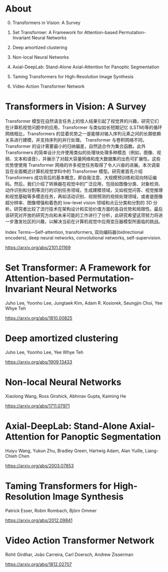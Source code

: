 # About

0. Transformers in Vision: A Survey

1. Set Transformer: A Framework for Attention-based Permutation-Invariant Neural Networks

2. Deep amortized clustering

3. Non-local Neural Networks

4. Axial-DeepLab: Stand-Alone Axial-Attention for Panoptic Segmentation

5. Taming Transformers for High-Resolution Image Synthesis

6. Video Action Transformer Network


# Transformers in Vision: A Survey

Transformer 模型在自然语言任务上的惊人结果引起了视觉界的兴趣，研究它们在计算机视觉问题中的应用，Transformer 与类似如长短期记忆 (LSTM)等的循环网络相比，Transformers 的显着优势之一是能够对输入序列元素之间的长期依赖关系进行建模，并支持序列的并行处理。 Transformer 与卷积网络不同，Transformer 的设计需要最小的归纳偏差，自然适合作为集合函数。此外 Transformers 的简单设计允许使用类似的处理块处理多种模态（例如，图像、视频、文本和语音），并展示了对超大容量网络和庞大数据集的出色可扩展性。这些优势使使用 Transformer 网络的许多视觉任务取得了令人兴奋的进展。本次调查旨在全面概述计算机视觉学科中的 Transformer 模型。研究者首先介绍 Transformers 成功背后的基本概念，即自我注意、大规模预训练和双向特征编码。然后，我们介绍了转换器在视觉中的广泛应用，包括如图像分类、对象检测、动作识别和分割等流行的识别任务领域，生成建模领域，又如视觉问答、视觉推理和视觉基础等多模态任务，再如活动识别、视频预测的视频处理领域，或者是图像超分辨率、图像增强和着色的 low-level vision 领域和点云分类和分割的 3D 分析。研究者比较了流行技术在架构设计和实验价值方面的各自优势和局限性。最后该研究对开放的研究方向和未来可能的工作进行了分析，此研究希望这项努力将进一步激发社区的兴趣，以解决当前在计算机视觉中应用变压器模型所面临的挑战。

Index Terms—Self-attention, transformers, 双向编码器(bidirectional encoders), deep neural networks, convolutional networks, self-supervision.

https://arxiv.org/abs/2101.01169


# Set Transformer: A Framework for Attention-based Permutation-Invariant Neural Networks

Juho Lee, Yoonho Lee, Jungtaek Kim, Adam R. Kosiorek, Seungjin Choi, Yee Whye Teh

https://arxiv.org/abs/1810.00825


# Deep amortized clustering

Juho Lee, Yoonho Lee, Yee Whye Teh

https://arxiv.org/abs/1909.13433


# Non-local Neural Networks

Xiaolong Wang, Ross Girshick, Abhinav Gupta, Kaiming He

https://arxiv.org/abs/1711.07971


# Axial-DeepLab: Stand-Alone Axial-Attention for Panoptic Segmentation

Huiyu Wang, Yukun Zhu, Bradley Green, Hartwig Adam, Alan Yuille, Liang-Chieh Chen

https://arxiv.org/abs/2003.07853


# Taming Transformers for High-Resolution Image Synthesis

Patrick Esser, Robin Rombach, Björn Ommer

https://arxiv.org/abs/2012.09841


# Video Action Transformer Network

Rohit Girdhar, João Carreira, Carl Doersch, Andrew Zisserman

https://arxiv.org/abs/1812.02707



